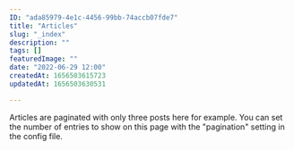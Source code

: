 ```yaml
---
ID: "ada85979-4e1c-4456-99bb-74accb07fde7"
title: "Articles"
slug: "_index"
description: ""
tags: []
featuredImage: ""
date: "2022-06-29 12:00"
createdAt: 1656503615723
updatedAt: 1656503630531

---
```

Articles are paginated with only three posts here for example. You can set the number of entries to show on this page with the "pagination" setting in the config file.